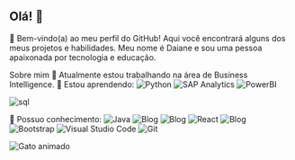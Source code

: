 ## Olá! 👋

👩 Bem-vindo(a) ao meu perfil do GitHub! Aqui você encontrará alguns dos meus projetos e habilidades. Meu nome é Daiane e sou uma pessoa apaixonada por tecnologia e educação.

Sobre mim
🔭 Atualmente estou trabalhando na área de Business Intelligence.
🌱 Estou aprendendo:
![Python](https://img.shields.io/badge/Python-3776AB?style=for-the-badge&logo=python&logoColor=white)
![SAP Analytics](https://img.shields.io/badge/SAP-Analytics-0FAAFF.svg)
![PowerBI](https://img.shields.io/badge/PowerBI-F2C811?style=for-the-badge&logo=Power%20BI&logoColor=white)

![sql](https://img.shields.io/badge/MySQL-005C84?style=for-the-badge&logo=mysql&logoColor=white)

🧠 Possuo conhecimento:
![Java](https://img.shields.io/badge/java-%23ED8B00.svg?style=for-the-badge&logo=java&logoColor=white)
![Blog](https://img.shields.io/badge/HTML-239120?style=for-the-badge&logo=html5&logoColor=white)
![Blog](https://img.shields.io/badge/CSS-239120?&style=for-the-badge&logo=css3&logoColor=white)
![React](https://img.shields.io/badge/React-20232A?style=for-the-badge&logo=react&logoColor=61DAFB)
![Blog](https://img.shields.io/badge/JavaScript-F7DF1E?style=for-the-badge&logo=javascript&logoColor=black)
![Bootstrap](https://img.shields.io/badge/bootstrap-%23563D7C.svg?style=for-the-badge&logo=bootstrap&logoColor=white)
![Visual Studio Code](https://img.shields.io/badge/Visual_Studio_Code-0078D4?style=for-the-badge&logo=visual%20studio%20code&logoColor=white)
![Git](https://img.shields.io/badge/GIT-E44C30?style=for-the-badge&logo=git&logoColor=white)


![Gato animado](https://media.giphy.com/media/JIX9t2j0ZTN9S/giphy.gif)










